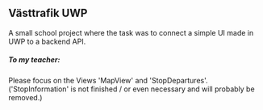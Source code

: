 ## Västtrafik UWP

A small school project where the task was to connect a simple UI made in UWP to a backend API.



##### To my teacher:

Please focus on the Views 'MapView' and 'StopDepartures'.('StopInformation' is not finished / or even necessary and will probably be removed.)

